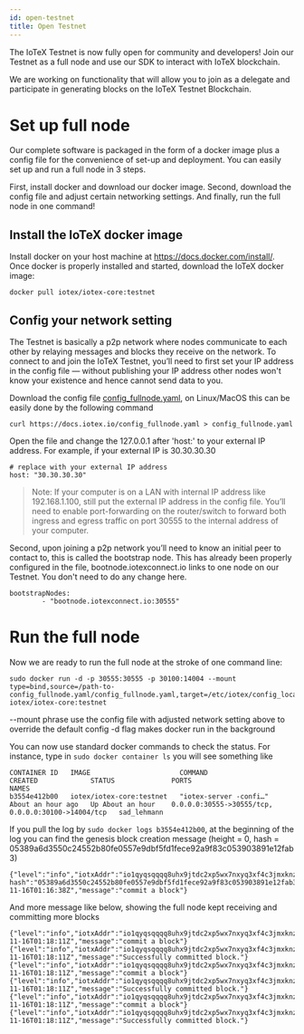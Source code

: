 ```yaml
---
id: open-testnet
title: Open Testnet
---
```


The IoTeX Testnet is now fully open for community and developers! Join our Testnet as a full node and use our SDK to interact with IoTeX blockchain.

We are working on functionality that will allow you to join as a delegate and participate in generating blocks on the IoTeX Testnet Blockchain.

# Set up full node

Our complete software is packaged in the form of a docker image plus a config file for the convenience of set-up and deployment. You can easily set up and run a full node in 3 steps.

First, install docker and download our docker image. Second, download the config file and adjust certain networking settings. And finally, run the full node in one command!

## Install the IoTeX docker image

Install docker on your host machine at https://docs.docker.com/install/. Once docker is properly installed and started, download the IoTeX docker image:

`docker pull iotex/iotex-core:testnet`

## Config your network setting

The Testnet is basically a p2p network where nodes communicate to each other by relaying messages and blocks they receive on the network. To connect to and join the IoTeX Testnet, you’ll need to first set your IP address in the config file — without publishing your IP address other nodes won't know your existence and hence cannot send data to you.

Download the config file <a href="/config_fullnode.yaml" download>config_fullnode.yaml</a>, on Linux/MacOS this can be easily done by the following command
```
curl https://docs.iotex.io/config_fullnode.yaml > config_fullnode.yaml
```
Open the file and change the 127.0.0.1 after 'host:' to your external IP address. For example, if your external IP is 30.30.30.30

```
# replace with your external IP address
host: "30.30.30.30"
```

> Note: If your computer is on a LAN with internal IP address like 192.168.1.100, still put the external IP address in the config file. You’ll need to enable port-forwarding on the router/switch to forward both ingress and egress traffic on port 30555 to the internal address of your computer.

Second, upon joining a p2p network you’ll need to know an initial peer to contact to, this is called the bootstrap node. This has already been properly configured in the file, bootnode.iotexconnect.io links to one node on our Testnet. You don't need to do any change here.

```
bootstrapNodes:
        - "bootnode.iotexconnect.io:30555"
```

# Run the full node

Now we are ready to run the full node at the stroke of one command line:

```
sudo docker run -d -p 30555:30555 -p 30100:14004 --mount type=bind,source=/path-to-config_fullnode.yaml/config_fullnode.yaml,target=/etc/iotex/config_local_fullnode.yaml iotex/iotex-core:testnet
```
--mount phrase use the config file with adjusted network setting above to override the default config
-d flag makes docker run in the background

You can now use standard docker commands to check the status. For instance, type in `sudo docker container ls` you will see something like
```
CONTAINER ID   IMAGE                      COMMAND                  CREATED             STATUS              PORTS                                                NAMES
b3554e412b00   iotex/iotex-core:testnet   "iotex-server -confi…"   About an hour ago   Up About an hour    0.0.0.0:30555->30555/tcp, 0.0.0.0:30100->14004/tcp   sad_lehmann
```
If you pull the log by `sudo docker logs b3554e412b00`, at the beginning of the log you can find the genesis block creation message (height = 0, hash = 05389a6d3550c24552b80fe0557e9dbf5fd1fece92a9f83c053903891e12fab3)
```
{"level":"info","iotxAddr":"io1qyqsqqqq8uhx9jtdc2xp5wx7nxyq3xf4c3jmxknzj23d2m","networkAddress":"35.230.101.152:30555","nodeType":"full_node","height":0,"
hash":"05389a6d3550c24552b80fe0557e9dbf5fd1fece92a9f83c053903891e12fab3","time":"2018-11-16T01:16:38Z","message":"commit a block"}
```
And more message like below, showing the full node kept receiving and committing more blocks
```
{"level":"info","iotxAddr":"io1qyqsqqqq8uhx9jtdc2xp5wx7nxyq3xf4c3jmxknzj23d2m","networkAddress":"35.230.101.152:30555","nodeType":"full_node","height":1,"hash":"2379d84c7dab2d1b7b0938b899083b3551c1fe0abe4aabca2a81f9e56ce6323c","time":"2018-11-16T01:18:11Z","message":"commit a block"}
{"level":"info","iotxAddr":"io1qyqsqqqq8uhx9jtdc2xp5wx7nxyq3xf4c3jmxknzj23d2m","networkAddress":"35.230.101.152:30555","nodeType":"full_node","recvHeight":1,"confirmedHeight":0,"source":"blockBuffer","syncedHeight":1,"time":"2018-11-16T01:18:11Z","message":"Successfully committed block."}
{"level":"info","iotxAddr":"io1qyqsqqqq8uhx9jtdc2xp5wx7nxyq3xf4c3jmxknzj23d2m","networkAddress":"35.230.101.152:30555","nodeType":"full_node","height":2,"hash":"709dc1dc64ded1c7203a6ff29218af9c525d14ba85e7038930979354f4aa3ea3","time":"2018-11-16T01:18:11Z","message":"commit a block"}
{"level":"info","iotxAddr":"io1qyqsqqqq8uhx9jtdc2xp5wx7nxyq3xf4c3jmxknzj23d2m","networkAddress":"35.230.101.152:30555","nodeType":"full_node","recvHeight":2,"confirmedHeight":1,"source":"blockBuffer","syncedHeight":2,"time":"2018-11-16T01:18:11Z","message":"Successfully committed block."}
{"level":"info","iotxAddr":"io1qyqsqqqq8uhx9jtdc2xp5wx7nxyq3xf4c3jmxknzj23d2m","networkAddress":"35.230.101.152:30555","nodeType":"full_node","height":3,"hash":"fb55c007f30297e454b1633d74dfa7b8003006e29df8c5fe19af767daeabdcb3","time":"2018-11-16T01:18:11Z","message":"commit a block"}
{"level":"info","iotxAddr":"io1qyqsqqqq8uhx9jtdc2xp5wx7nxyq3xf4c3jmxknzj23d2m","networkAddress":"35.230.101.152:30555","nodeType":"full_node","recvHeight":3,"confirmedHeight":2,"source":"blockBuffer","syncedHeight":3,"time":"2018-11-16T01:18:11Z","message":"Successfully committed block."}
```
